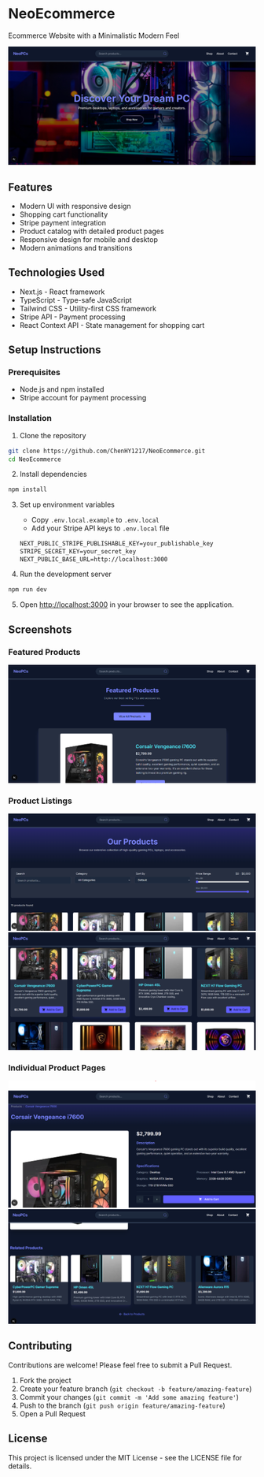 # NeoEcommerce
Ecommerce Website with a Minimalistic Modern Feel

![Home Page](/public/Screenshots/Home_Page.png)

## Features
- Modern UI with responsive design
- Shopping cart functionality
- Stripe payment integration
- Product catalog with detailed product pages
- Responsive design for mobile and desktop
- Modern animations and transitions

## Technologies Used

- Next.js - React framework
- TypeScript - Type-safe JavaScript
- Tailwind CSS - Utility-first CSS framework
- Stripe API - Payment processing
- React Context API - State management for shopping cart

## Setup Instructions

### Prerequisites
- Node.js and npm installed
- Stripe account for payment processing

### Installation
1. Clone the repository
```bash
git clone https://github.com/ChenHY1217/NeoEcommerce.git
cd NeoEcommerce
```

2. Install dependencies
```bash
npm install
```

3. Set up environment variables
   - Copy `.env.local.example` to `.env.local`
   - Add your Stripe API keys to `.env.local` file
   ```
   NEXT_PUBLIC_STRIPE_PUBLISHABLE_KEY=your_publishable_key
   STRIPE_SECRET_KEY=your_secret_key
   NEXT_PUBLIC_BASE_URL=http://localhost:3000
   ```

4. Run the development server
```bash
npm run dev
```

5. Open [http://localhost:3000](http://localhost:3000) in your browser to see the application.

## Screenshots

### Featured Products
![Featured Products](/public/Screenshots/Featured_Products.png)

### Product Listings
![Product Listings 1](/public/Screenshots/Products1.png)
![Product Listings 2](/public/Screenshots/Products2.png)

### Individual Product Pages
![Individual Product 1](/public/Screenshots/Individual_Product1.png)
![Individual Product 2](/public/Screenshots/Individual_Product2.png)

## Contributing

Contributions are welcome! Please feel free to submit a Pull Request.

1. Fork the project
2. Create your feature branch (`git checkout -b feature/amazing-feature`)
3. Commit your changes (`git commit -m 'Add some amazing feature'`)
4. Push to the branch (`git push origin feature/amazing-feature`)
5. Open a Pull Request

## License

This project is licensed under the MIT License - see the LICENSE file for details.
